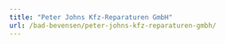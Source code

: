 ```yaml
---
title: "Peter Johns Kfz-Reparaturen GmbH"
url: /bad-bevensen/peter-johns-kfz-reparaturen-gmbh/
---
```

